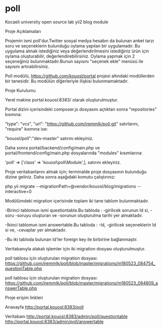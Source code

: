 # poll
Kocaeli university open source lab yii2 blog module


Proje Açıklamaları

Projemin ismi poll'dur.Twitter sosyal medya hesabın da bulunan anket tarzı soru ve seçeneklerin bulunduğu oylama yapılan bir uygulamadır.
Bu uygulama almak istediğiniz veya değerlendirilmesini istediğiniz ürün için oylama oluşturabilir, değerlendirebilirsiniz.
Oylama yapmak için 2 seçeneğiniz bulunmaktadır.Bunun sayısını "seçenek ekle" menüsü ile sayısını artırabilirsiniz.

Poll modülü, https://github.com/kouosl/portal projesi altındaki modüllerden bir tanesidir. Bu modülün diğerleriyle ilişkisi bulunmamaktadır.

Proje Kurulumu

Yerel makine portal.kouosl:8383/ olarak oluşturulmuştur.

Portal dizini içerisindeki composer.js dosyasını açtıktan sonra "repositories" kısmına:

"type": "vcs",
"url": "https://github.com/iremmlk/poll.git"
satırlarını, "require" kısmına ise:

"kouosl/poll":"dev-master"
satırını ekleyiniz.

Daha sonra portal/backend/config/main.php ve portal/frontend/config/main.php dosyalarında "modules" kısımlarına:

'poll' => ['class' => 'kouosl\poll\Module',],
satırını ekleyiniz.

Proje veritabanlarını almak için;
terminalde proje dosyasının bulunduğu dizine geliniz. Daha sonra aşağıdaki komutu çalıştırınız:

php yii migrate --migrationPath=@vendor/kouosl/blog/migrations --interactive=0

Modülümdeki migration içerisinde toplam iki tane tablom bulunmaktadır.

   -Birinci tablomun ismi questiontable.Bu tabloda : 
   -girilicek sorunun Id si,
   -soru -soruyu oluşturan ve
   -sorunun oluşturulma tarihi yer almaktadır.

   -İkinci tablomun ismi answertable.Bu tabloda :
   -Id, 
   -girilicek seçeneklerin Id si ve,
   -cevaplar yer almaktadır.

   -Bu iki tabloda bulunan Id'ler foreign key ile birbirine bağlanmaştır.

Veritabanıyla alakalı işlemler için iki migration dosyası oluşturulmuştur.

poll tablosu için oluşturulan migration dosyası: https://github.com/iremmlk/poll/blob/master/migrations/m180523_084754_questionTable.php

poll tablosu için oluşturulan migration dosyası: https://github.com/iremmlk/poll/blob/master/migrations/m180523_084809_answerTable.php

Proje erişim linkleri

Anasayfa   http://portal.kouosl:8383/poll

Veritabanı http://portal.kouosl:8383/admin/poll/questiontable
           http://portal.kouosl:8383/admin/poll/answertable



